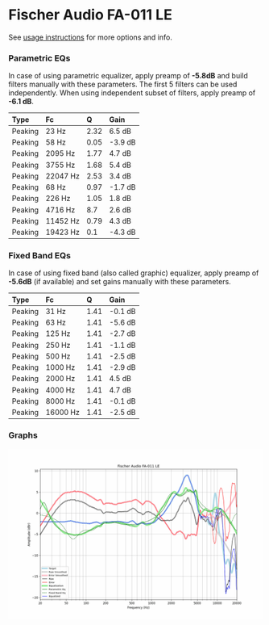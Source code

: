# Fischer Audio FA-011 LE
See [usage instructions](https://github.com/jaakkopasanen/AutoEq#usage) for more options and info.

### Parametric EQs
In case of using parametric equalizer, apply preamp of **-5.8dB** and build filters manually
with these parameters. The first 5 filters can be used independently.
When using independent subset of filters, apply preamp of **-6.1 dB**.

| Type    | Fc       |    Q | Gain    |
|:--------|:---------|:-----|:--------|
| Peaking | 23 Hz    | 2.32 | 6.5 dB  |
| Peaking | 58 Hz    | 0.05 | -3.9 dB |
| Peaking | 2095 Hz  | 1.77 | 4.7 dB  |
| Peaking | 3755 Hz  | 1.68 | 5.4 dB  |
| Peaking | 22047 Hz | 2.53 | 3.4 dB  |
| Peaking | 68 Hz    | 0.97 | -1.7 dB |
| Peaking | 226 Hz   | 1.05 | 1.8 dB  |
| Peaking | 4716 Hz  | 8.7  | 2.6 dB  |
| Peaking | 11452 Hz | 0.79 | 4.3 dB  |
| Peaking | 19423 Hz | 0.1  | -4.3 dB |

### Fixed Band EQs
In case of using fixed band (also called graphic) equalizer, apply preamp of **-5.6dB**
(if available) and set gains manually with these parameters.

| Type    | Fc       |    Q | Gain    |
|:--------|:---------|:-----|:--------|
| Peaking | 31 Hz    | 1.41 | -0.1 dB |
| Peaking | 63 Hz    | 1.41 | -5.6 dB |
| Peaking | 125 Hz   | 1.41 | -2.7 dB |
| Peaking | 250 Hz   | 1.41 | -1.1 dB |
| Peaking | 500 Hz   | 1.41 | -2.5 dB |
| Peaking | 1000 Hz  | 1.41 | -2.9 dB |
| Peaking | 2000 Hz  | 1.41 | 4.5 dB  |
| Peaking | 4000 Hz  | 1.41 | 4.7 dB  |
| Peaking | 8000 Hz  | 1.41 | -0.1 dB |
| Peaking | 16000 Hz | 1.41 | -2.5 dB |

### Graphs
![](./Fischer%20Audio%20FA-011%20LE.png)